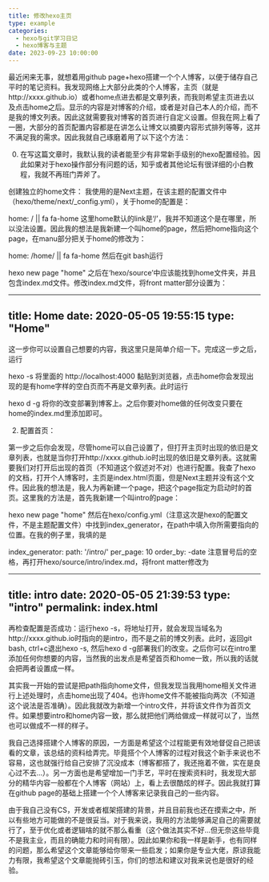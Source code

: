 ```yaml
---
title: 修改hexo主页
type: example
categories:
  - hexo与git学习日记
  - hexo博客与主题
date: 2023-09-23 10:00:00
---
```


最近闲来无事，就想着用github page+hexo搭建一个个人博客，以便于储存自己平时的笔记资料。我发现网络上大部分此类的个人博客，主页（就是http://xxxx.github.io）或者home点进去都是文章列表，而我则希望主页进去以及点击home之后。显示的内容是对博客的介绍，或者是对自己本人的介绍，而不是我的博文列表。因此这就需要我对博客的首页进行自定义设置。但我在网上看了一圈，大部分的首页配置内容都是在讲怎么让博文以摘要内容形式排列等等，这并不满足我的需求。因此我就自己琢磨着用了以下这个方法：

0. 在写这篇文章时，我默认我的读者能至少有非常新手级别的hexo配置经验。因此如果对于hexo操作部分有问题的话，知乎或者其他论坛有很详细的小白教程，我就不再班门弄斧了。

创建独立的home文件：
我使用的是Next主题，在该主题的配置文件中（hexo/theme/next/_config.yml），关于home的配置是：

home: / || fa fa-home
这里home默认的link是‘/’，我并不知道这个是在哪里，所以没法设置。因此我的想法是我新建一个叫home的page，然后把home指向这个page，在manu部分把关于home的修改为：

home: /home/ || fa fa-home
然后在git bash运行

hexo new page "home"
之后在‘hexo/source’中应该能找到home文件夹，并且包含index.md文件。修改index.md文件，将front matter部分设置为：

---
title: Home
date: 2020-05-05 19:55:15
type: "Home"
---
这一步你可以设置自己想要的内容，我这里只是简单介绍一下。完成这一步之后，运行

hexo -s
将里面的 http://localhost:4000 黏贴到浏览器，点击home你会发现出现的是有home字样的空白页而不再是文章列表。此时运行

hexo d -g
将你的改变部署到博客上。之后你要对home做的任何改变只要在home的index.md里添加即可。

2. 配置首页：

第一步之后你会发现，尽管home可以自己设置了，但打开主页时出现的依旧是文章列表，也就是当你打开http://xxxx.github.io时出现的依旧是文章列表。这就需要我们对打开后出现的首页（不知道这个叙述对不对）也进行配置。我查了hexo的文档，打开个人博客时，主页是index.html页面，但是Next主题并没有这个文件。因此我的想法是，我人为再新建一个page，把这个page指定为启动时的首页。这里我的方法是，首先我新建一个叫intro的page：

hexo new page "home"
然后在hexo/config.yml（注意这次是hexo的配置文件，不是主题配置文件）中找到index_generator，在path中填入你所需要指向的位置。在我的例子里，我填的是

index_generator:
  path: '/intro/'
  per_page: 10
  order_by: -date
注意冒号后的空格，再打开hexo/source/intro/index.md，将front matter修改为

---
title: intro
date: 2020-05-05 21:39:53
type: "intro"
permalink: index.html
---
再检查配置是否成功：运行hexo -s，将地址打开，就会发现当域名为http://xxxx.github.io时指向的是intro，而不是之前的博文列表。此时，返回git bash, ctrl+c退出hexo -s, 然后hexo d -g部署我们的改变。之后你可以在intro里添加任何你想要的内容，当然我的出发点是希望首页和home一致，所以我的话就会把两者设置成一样。

其实我一开始的尝试是把path指向home文件，但我发现当我用home相关文件进行上述处理时，点击home出现了404。也许home文件不能被指向两次（不知道这个说法是否准确）。因此我就改为新增一个intro文件，并将该文件作为首页文件。如果想要intro和home内容一致，那么就把他们两给做成一样就可以了，当然也可以做成不一样的样子。

我自己选择搭建个人博客的原因，一方面是希望这个过程能更有效地督促自己把该看的文章，该总结的资料给弄完。毕竟搭个个人博客的过程对我这个新手来说也不容易，这也就强行给自己安排了沉没成本（博客都搭了，我还拖着不做，实在是良心过不去...）。另一方面也是希望增加一门手艺，平时在搜索资料时，我发现大部分的精华内容一般都在个人博客（网站）上，看上去很酷炫的样子。因此我就打算在github page的基础上搭建一个个人博客来记录我自己的一些内容。

由于我自己没有CS，开发或者框架搭建的背景，并且目前我也还在摸索之中，所以有些地方可能做的不是很妥当。对于我来说，我用的方法能够满足自己的需要就行了，至于优化或者逻辑啥的就不那么看重（这个做法其实不好...但无奈这些毕竟不是我主业，而且的确能力和时间有限）。因此如果你和我一样是新手，也有同样的问题，那么希望这个文章能够给你带来一些启发；如果你是专业大佬，原谅我能力有限，我希望这个文章能抛砖引玉，你们的想法和建议对我来说也是很好的经验。












